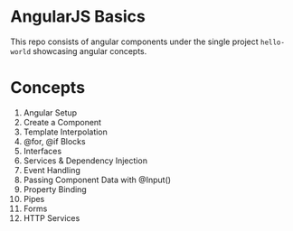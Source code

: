 # AngularJS Basics
This repo consists of angular components under the single project `hello-world` showcasing angular concepts.
# Concepts
1. Angular Setup
2. Create a Component
3. Template Interpolation
4. @for, @if Blocks
5. Interfaces
6. Services & Dependency Injection
7. Event Handling
8. Passing Component Data with @Input()
9. Property Binding
10. Pipes
11. Forms
12. HTTP Services
 

